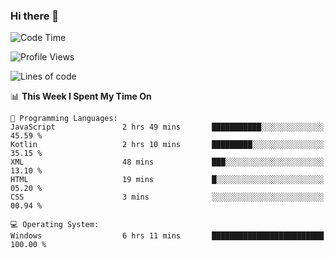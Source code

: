 ### Hi there 👋
<!--START_SECTION:waka-->
![Code Time](http://img.shields.io/badge/Code%20Time-9%20hrs%208%20mins-blue)

![Profile Views](http://img.shields.io/badge/Profile%20Views-1-blue)

![Lines of code](https://img.shields.io/badge/From%20Hello%20World%20I%27ve%20Written-298.8%20thousand%20lines%20of%20code-blue)

📊 **This Week I Spent My Time On** 

```text
💬 Programming Languages: 
JavaScript               2 hrs 49 mins       ███████████░░░░░░░░░░░░░░   45.59 % 
Kotlin                   2 hrs 10 mins       █████████░░░░░░░░░░░░░░░░   35.15 % 
XML                      48 mins             ███░░░░░░░░░░░░░░░░░░░░░░   13.10 % 
HTML                     19 mins             █░░░░░░░░░░░░░░░░░░░░░░░░   05.20 % 
CSS                      3 mins              ░░░░░░░░░░░░░░░░░░░░░░░░░   00.94 % 

💻 Operating System: 
Windows                  6 hrs 11 mins       █████████████████████████   100.00 % 
```


<!--END_SECTION:waka-->
<!--
**AnimeruFR/AnimeruFR** is a ✨ _special_ ✨ repository because its `README.md` (this file) appears on your GitHub profile.

Here are some ideas to get you started:

- 🔭 I’m currently working on ...
- 🌱 I’m currently learning ...
- 👯 I’m looking to collaborate on ...
- 🤔 I’m looking for help with ...
- 💬 Ask me about ...
- 📫 How to reach me: ...
- 😄 Pronouns: ...
- ⚡ Fun fact: ...
-->
